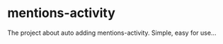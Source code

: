 mentions-activity
=================

The project about auto adding mentions-activity. Simple, easy for use...